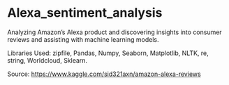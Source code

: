 # Alexa_sentiment_analysis



Analyzing Amazon’s Alexa product and discovering insights into consumer reviews and assisting with machine learning models.

Libraries Used:   zipfile, Pandas, Numpy, Seaborn, Matplotlib, NLTK, re, string, Worldcloud, Sklearn.


Source:    https://www.kaggle.com/sid321axn/amazon-alexa-reviews

